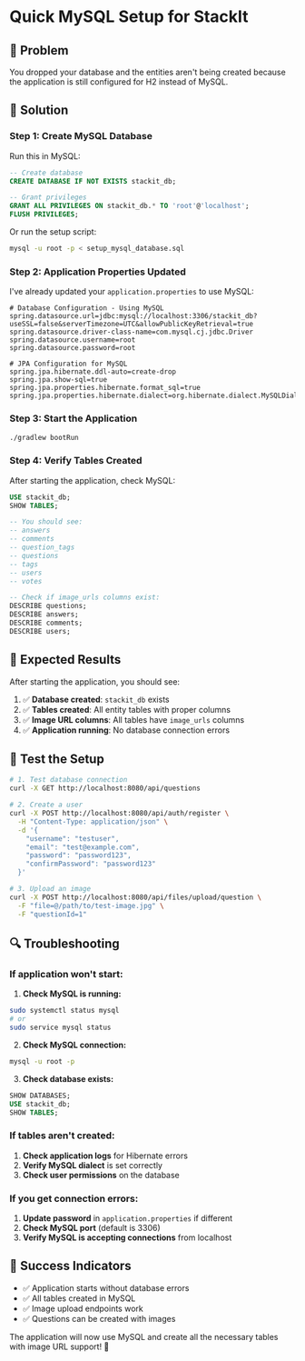 # Quick MySQL Setup for StackIt

## 🚨 **Problem**

You dropped your database and the entities aren't being created because the application is still configured for H2 instead of MySQL.

## 🔧 **Solution**

### **Step 1: Create MySQL Database**

Run this in MySQL:

```sql
-- Create database
CREATE DATABASE IF NOT EXISTS stackit_db;

-- Grant privileges
GRANT ALL PRIVILEGES ON stackit_db.* TO 'root'@'localhost';
FLUSH PRIVILEGES;
```

Or run the setup script:

```bash
mysql -u root -p < setup_mysql_database.sql
```

### **Step 2: Application Properties Updated**

I've already updated your `application.properties` to use MySQL:

```properties
# Database Configuration - Using MySQL
spring.datasource.url=jdbc:mysql://localhost:3306/stackit_db?useSSL=false&serverTimezone=UTC&allowPublicKeyRetrieval=true
spring.datasource.driver-class-name=com.mysql.cj.jdbc.Driver
spring.datasource.username=root
spring.datasource.password=root

# JPA Configuration for MySQL
spring.jpa.hibernate.ddl-auto=create-drop
spring.jpa.show-sql=true
spring.jpa.properties.hibernate.format_sql=true
spring.jpa.properties.hibernate.dialect=org.hibernate.dialect.MySQLDialect
```

### **Step 3: Start the Application**

```bash
./gradlew bootRun
```

### **Step 4: Verify Tables Created**

After starting the application, check MySQL:

```sql
USE stackit_db;
SHOW TABLES;

-- You should see:
-- answers
-- comments
-- question_tags
-- questions
-- tags
-- users
-- votes

-- Check if image_urls columns exist:
DESCRIBE questions;
DESCRIBE answers;
DESCRIBE comments;
DESCRIBE users;
```

## 🎯 **Expected Results**

After starting the application, you should see:

1. ✅ **Database created**: `stackit_db` exists
2. ✅ **Tables created**: All entity tables with proper columns
3. ✅ **Image URL columns**: All tables have `image_urls` columns
4. ✅ **Application running**: No database connection errors

## 🧪 **Test the Setup**

```bash
# 1. Test database connection
curl -X GET http://localhost:8080/api/questions

# 2. Create a user
curl -X POST http://localhost:8080/api/auth/register \
  -H "Content-Type: application/json" \
  -d '{
    "username": "testuser",
    "email": "test@example.com",
    "password": "password123",
    "confirmPassword": "password123"
  }'

# 3. Upload an image
curl -X POST http://localhost:8080/api/files/upload/question \
  -F "file=@/path/to/test-image.jpg" \
  -F "questionId=1"
```

## 🔍 **Troubleshooting**

### **If application won't start:**

1. **Check MySQL is running:**

```bash
sudo systemctl status mysql
# or
sudo service mysql status
```

2. **Check MySQL connection:**

```bash
mysql -u root -p
```

3. **Check database exists:**

```sql
SHOW DATABASES;
USE stackit_db;
SHOW TABLES;
```

### **If tables aren't created:**

1. **Check application logs** for Hibernate errors
2. **Verify MySQL dialect** is set correctly
3. **Check user permissions** on the database

### **If you get connection errors:**

1. **Update password** in `application.properties` if different
2. **Check MySQL port** (default is 3306)
3. **Verify MySQL is accepting connections** from localhost

## 🎉 **Success Indicators**

- ✅ Application starts without database errors
- ✅ All tables created in MySQL
- ✅ Image upload endpoints work
- ✅ Questions can be created with images

The application will now use MySQL and create all the necessary tables with image URL support! 🚀
